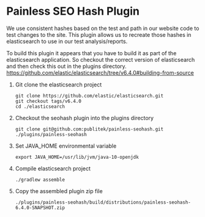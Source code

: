 # Painless SEO Hash Plugin

We use consistent hashes based on the test and path in our website code to test changes to the site.
This plugin allows us to recreate those hashes in elasticsearch to use in our test analysis/reports.

To build this plugin it appears that you have to build it as part of the elasticsearch application.
So checkout the correct version of elasticsearch and then check this out in the plugins directory.
https://github.com/elastic/elasticsearch/tree/v6.4.0#building-from-source

1. Git clone the elasticsearch project
   ```
   git clone https://github.com/elastic/elasticsearch.git
   git checkout tags/v6.4.0
   cd ./elasticsearch
1. Checkout the seohash plugin into the plugins directory
   ```
   git clone git@github.com:publitek/painless-seohash.git ./plugins/painless-seohash
   ```
1. Set JAVA_HOME environmental variable
   ```
   export JAVA_HOME=/usr/lib/jvm/java-10-openjdk
   ```
1. Compile elasticsearch project
   ```
   ./gradlew assemble
   ```
1. Copy the assembled plugin zip file
   ```
   ./plugins/painless-seohash/build/distributions/painless-seohash-6.4.0-SNAPSHOT.zip
   ```

